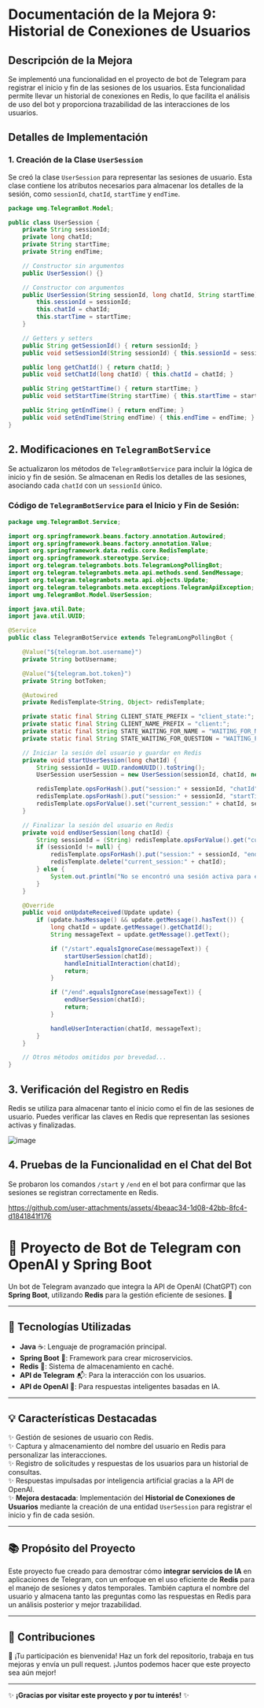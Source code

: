 # Documentación de la Mejora 9: Historial de Conexiones de Usuarios

## Descripción de la Mejora
Se implementó una funcionalidad en el proyecto de bot de Telegram para registrar el inicio y fin de las sesiones de los usuarios. Esta funcionalidad permite llevar un historial de conexiones en Redis, lo que facilita el análisis de uso del bot y proporciona trazabilidad de las interacciones de los usuarios.

## Detalles de Implementación

### 1. Creación de la Clase `UserSession`
Se creó la clase `UserSession` para representar las sesiones de usuario. Esta clase contiene los atributos necesarios para almacenar los detalles de la sesión, como `sessionId`, `chatId`, `startTime` y `endTime`.

```java
package umg.TelegramBot.Model;

public class UserSession {
    private String sessionId;
    private long chatId;
    private String startTime;
    private String endTime;

    // Constructor sin argumentos
    public UserSession() {}

    // Constructor con argumentos
    public UserSession(String sessionId, long chatId, String startTime) {
        this.sessionId = sessionId;
        this.chatId = chatId;
        this.startTime = startTime;
    }

    // Getters y setters
    public String getSessionId() { return sessionId; }
    public void setSessionId(String sessionId) { this.sessionId = sessionId; }

    public long getChatId() { return chatId; }
    public void setChatId(long chatId) { this.chatId = chatId; }

    public String getStartTime() { return startTime; }
    public void setStartTime(String startTime) { this.startTime = startTime; }

    public String getEndTime() { return endTime; }
    public void setEndTime(String endTime) { this.endTime = endTime; }
}
```

## 2. Modificaciones en `TelegramBotService`
Se actualizaron los métodos de `TelegramBotService` para incluir la lógica de inicio y fin de sesión. Se almacenan en Redis los detalles de las sesiones, asociando cada `chatId` con un `sessionId` único.

### Código de `TelegramBotService` para el Inicio y Fin de Sesión:

```java
package umg.TelegramBot.Service;

import org.springframework.beans.factory.annotation.Autowired;
import org.springframework.beans.factory.annotation.Value;
import org.springframework.data.redis.core.RedisTemplate;
import org.springframework.stereotype.Service;
import org.telegram.telegrambots.bots.TelegramLongPollingBot;
import org.telegram.telegrambots.meta.api.methods.send.SendMessage;
import org.telegram.telegrambots.meta.api.objects.Update;
import org.telegram.telegrambots.meta.exceptions.TelegramApiException;
import umg.TelegramBot.Model.UserSession;

import java.util.Date;
import java.util.UUID;

@Service
public class TelegramBotService extends TelegramLongPollingBot {

    @Value("${telegram.bot.username}")
    private String botUsername;

    @Value("${telegram.bot.token}")
    private String botToken;

    @Autowired
    private RedisTemplate<String, Object> redisTemplate;

    private static final String CLIENT_STATE_PREFIX = "client_state:";
    private static final String CLIENT_NAME_PREFIX = "client:";
    private static final String STATE_WAITING_FOR_NAME = "WAITING_FOR_NAME";
    private static final String STATE_WAITING_FOR_QUESTION = "WAITING_FOR_QUESTION";

    // Iniciar la sesión del usuario y guardar en Redis
    private void startUserSession(long chatId) {
        String sessionId = UUID.randomUUID().toString();
        UserSession userSession = new UserSession(sessionId, chatId, new Date().toString());

        redisTemplate.opsForHash().put("session:" + sessionId, "chatId", chatId);
        redisTemplate.opsForHash().put("session:" + sessionId, "startTime", userSession.getStartTime());
        redisTemplate.opsForValue().set("current_session:" + chatId, sessionId);
    }

    // Finalizar la sesión del usuario en Redis
    private void endUserSession(long chatId) {
        String sessionId = (String) redisTemplate.opsForValue().get("current_session:" + chatId);
        if (sessionId != null) {
            redisTemplate.opsForHash().put("session:" + sessionId, "endTime", new Date().toString());
            redisTemplate.delete("current_session:" + chatId);
        } else {
            System.out.println("No se encontró una sesión activa para el chatId: " + chatId);
        }
    }

    @Override
    public void onUpdateReceived(Update update) {
        if (update.hasMessage() && update.getMessage().hasText()) {
            long chatId = update.getMessage().getChatId();
            String messageText = update.getMessage().getText();

            if ("/start".equalsIgnoreCase(messageText)) {
                startUserSession(chatId);
                handleInitialInteraction(chatId);
                return;
            }

            if ("/end".equalsIgnoreCase(messageText)) {
                endUserSession(chatId);
                return;
            }

            handleUserInteraction(chatId, messageText);
        }
    }

    // Otros métodos omitidos por brevedad...
}
```
## 3. Verificación del Registro en Redis
Redis se utiliza para almacenar tanto el inicio como el fin de las sesiones de usuario. Puedes verificar las claves en Redis que representan las sesiones activas y finalizadas.


![image](https://github.com/user-attachments/assets/096dfb35-c748-4a1d-a6e3-735e0998c914)



## 4. Pruebas de la Funcionalidad en el Chat del Bot
Se probaron los comandos `/start` y `/end` en el bot para confirmar que las sesiones se registran correctamente en Redis.


https://github.com/user-attachments/assets/4beaac34-1d08-42bb-8fc4-d1841841f176


# 🤖 **Proyecto de Bot de Telegram con OpenAI y Spring Boot**

Un bot de Telegram avanzado que integra la API de OpenAI (ChatGPT) con **Spring Boot**, utilizando **Redis** para la gestión eficiente de sesiones. 🚀

---

## 🔧 **Tecnologías Utilizadas**
- **Java** ☕: Lenguaje de programación principal.
- **Spring Boot** 🌱: Framework para crear microservicios.
- **Redis** 🧰: Sistema de almacenamiento en caché.
- **API de Telegram** 📬: Para la interacción con los usuarios.
- **API de OpenAI** 🤖: Para respuestas inteligentes basadas en IA.

---

## 💡 **Características Destacadas**
✨ Gestión de sesiones de usuario con Redis.  
✨ Captura y almacenamiento del nombre del usuario en Redis para personalizar las interacciones.  
✨ Registro de solicitudes y respuestas de los usuarios para un historial de consultas.  
✨ Respuestas impulsadas por inteligencia artificial gracias a la API de OpenAI.  
✨ **Mejora destacada**: Implementación del **Historial de Conexiones de Usuarios** mediante la creación de una entidad `UserSession` para registrar el inicio y fin de cada sesión. 

---

## 📚 **Propósito del Proyecto**
Este proyecto fue creado para demostrar cómo **integrar servicios de IA** en aplicaciones de Telegram, con un enfoque en el uso eficiente de **Redis** para el manejo de sesiones y datos temporales. También captura el nombre del usuario y almacena tanto las preguntas como las respuestas en Redis para un análisis posterior y mejor trazabilidad.

---

## 👥 **Contribuciones**
🙌 ¡Tu participación es bienvenida! Haz un fork del repositorio, trabaja en tus mejoras y envía un pull request. ¡Juntos podemos hacer que este proyecto sea aún mejor!

---

✨ **¡Gracias por visitar este proyecto y por tu interés!** ✨







